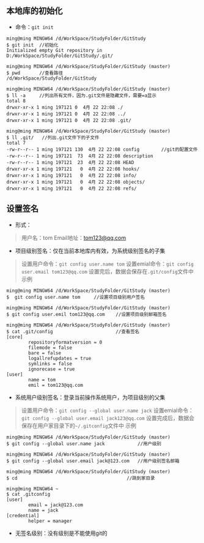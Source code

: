 
## 本地库的初始化
* 命令：`git init`
```
ming@ming MINGW64 /d/WorkSpace/StudyFolder/GitStudy
$ git init	//初始化
Initialized empty Git repository in D:/WorkSpace/StudyFolder/GitStudy/.git/

ming@ming MINGW64 /d/WorkSpace/StudyFolder/GitStudy (master)
$ pwd		//查看路径
/d/WorkSpace/StudyFolder/GitStudy

ming@ming MINGW64 /d/WorkSpace/StudyFolder/GitStudy (master)
$ ll -a		//列出所有文件，因为.git文件是隐藏文件，需要=a显示
total 8
drwxr-xr-x 1 ming 197121 0  4月 22 22:08 ./
drwxr-xr-x 1 ming 197121 0  4月 22 22:08 ../
drwxr-xr-x 1 ming 197121 0  4月 22 22:08 .git/

ming@ming MINGW64 /d/WorkSpace/StudyFolder/GitStudy (master)
$ ll .git/   //列出.git文件下的子文件
total 7
-rw-r--r-- 1 ming 197121 130  4月 22 22:08 config		//git的配置文件
-rw-r--r-- 1 ming 197121  73  4月 22 22:08 description
-rw-r--r-- 1 ming 197121  23  4月 22 22:08 HEAD
drwxr-xr-x 1 ming 197121   0  4月 22 22:08 hooks/
drwxr-xr-x 1 ming 197121   0  4月 22 22:08 info/
drwxr-xr-x 1 ming 197121   0  4月 22 22:08 objects/
drwxr-xr-x 1 ming 197121   0  4月 22 22:08 refs/

```
## 设置签名
* 形式：
> 用户名：tom
> Email地址：tom123@qq.com

* 项目级别签名：仅在当前本地库内有效，为系统级别签名的子集
> 设置用户命令：`git config user.name tom`
> 设置emial命令：`git config user.email tom123@qq.com`
> 设置完后，数据会保存在`.git/config`文件中
> 示例
```
ming@ming MINGW64 /d/WorkSpace/StudyFolder/GitStudy (master)
$  git config user.name tom		//设置项目级别用户签名

ming@ming MINGW64 /d/WorkSpace/StudyFolder/GitStudy (master)
$ git config user.emil tom123@qq.com	//设置项目级别邮箱签名

ming@ming MINGW64 /d/WorkSpace/StudyFolder/GitStudy (master)
$ cat .git/config						//查看签名
[core]
        repositoryformatversion = 0
        filemode = false
        bare = false
        logallrefupdates = true
        symlinks = false
        ignorecase = true
[user]
        name = tom
        emil = tom123@qq.com

```

* 系统用户级别签名：登录当前操作系统用户，为项目级别的父集
> 设置用户命令：`git config --global user.name jack`
> 设置emial命令：`git config --global user.email jack123@qq.com`
> 设置完成后，数据会保存在用户家目录下的`~/.gitconfig`文件中
> 示例
```
ming@ming MINGW64 /d/WorkSpace/StudyFolder/GitStudy (master)
$ git config --global user.name jack		    //用户级别

ming@ming MINGW64 /d/WorkSpace/StudyFolder/GitStudy (master)
$ git config --global user.email jack@123.com	//用户级别签名邮箱

ming@ming MINGW64 /d/WorkSpace/StudyFolder/GitStudy (master)
$ cd									    //跳到家目录 

ming@ming MINGW64 ~
$ cat .gitconfig
[user]
        email = jack@123.com
        name = jack
[credential]
        helper = manager

```

* 无签名级别：没有级别是不能使用git的
